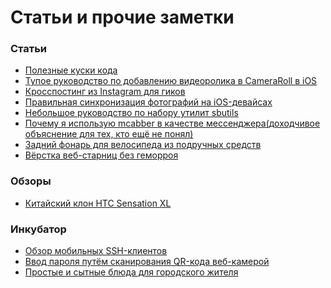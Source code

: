 Статьи и прочие заметки
=======================

### Статьи
+ [Полезные куски кода](http://it-the-drote.tk/article/useful-code-snippets)
+ [Тупое руководство по добавлению видеоролика в CameraRoll в iOS](http://it-the-drote.tk/article/dumb-way-to-add-video-in-ios-camera-roll)
+ [Кросспостинг из Instagram для гиков](http://it-the-drote.tk/article/instagram-crossposting-for-geeks)
+ [Правильная синхронизация фотографий на iOS-девайсах](http://it-the-drote.tk/article/ios-photos-sync-done-right)
+ [Небольшое руководство по набору утилит sbutils](http://it-the-drote.tk/article/little-sbutils-guide)
+ [Почему я использую mcabber в качестве мессенджера(доходчивое объяснение для тех, кто ещё не понял)](http://it-the-drote.tk/article/why-i-use-mcabber)
+ [Задний фонарь для велосипеда из подручных средств](http://it-the-drote.tk/article/tail-light-for-bicycle-from-scratch)
+ [Вёрстка веб-старниц без геморроя](http://it-the-drote.tk/article/webdev-done-right)

### Обзоры
+ [Китайский клон HTC Sensation XL](http://it-the-drote.tk/article/chinese-htc)

### Инкубатор
+ [Обзор мобильных SSH-клиентов](http://it-the-drote.tk/article/mobile-ssh-clients-review)
+ [Ввод пароля путём сканирования QR-кода веб-камерой](http://it-the-drote.tk/article/qr-webcam)
+ [Простые и сытные блюда для городского жителя](http://it-the-drote.tk/article/citizen-food)
